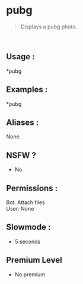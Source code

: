 # pubg

> Displays a pubg photo.

<br>

## Usage :

*pubg

## Examples :

*pubg

## Aliases :

None

## NSFW ?

- No

## Permissions :

Bot: Attach files
<br>
User: None

## Slowmode :

- 5 seconds

## Premium Level

- No premium